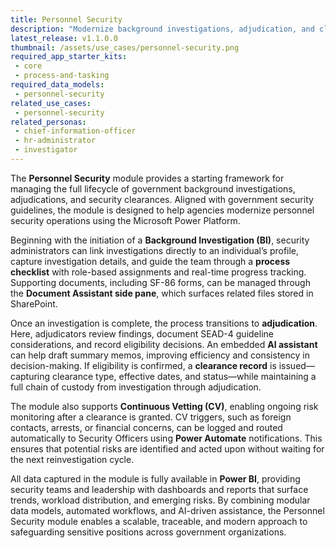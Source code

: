 ```yaml
---
title: Personnel Security
description: "Modernize background investigations, adjudication, and clearance management with automated workflows and AI-assisted tools."
latest_release: v1.1.0.0
thumbnail: /assets/use_cases/personnel-security.png
required_app_starter_kits:
 - core
 - process-and-tasking
required_data_models:
 - personnel-security
related_use_cases:
 - personnel-security
related_personas:
 - chief-information-officer
 - hr-administrator
 - investigator
---
```


The **Personnel Security** module provides a starting framework for managing the full lifecycle of government background investigations, adjudications, and security clearances. Aligned with government security guidelines, the module is designed to help agencies modernize personnel security operations using the Microsoft Power Platform.

Beginning with the initiation of a **Background Investigation (BI)**, security administrators can link investigations directly to an individual’s profile, capture investigation details, and guide the team through a **process checklist** with role-based assignments and real-time progress tracking. Supporting documents, including SF-86 forms, can be managed through the **Document Assistant side pane**, which surfaces related files stored in SharePoint.

Once an investigation is complete, the process transitions to **adjudication**. Here, adjudicators review findings, document SEAD-4 guideline considerations, and record eligibility decisions. An embedded **AI assistant** can help draft summary memos, improving efficiency and consistency in decision-making. If eligibility is confirmed, a **clearance record** is issued—capturing clearance type, effective dates, and status—while maintaining a full chain of custody from investigation through adjudication.

The module also supports **Continuous Vetting (CV)**, enabling ongoing risk monitoring after a clearance is granted. CV triggers, such as foreign contacts, arrests, or financial concerns, can be logged and routed automatically to Security Officers using **Power Automate** notifications. This ensures that potential risks are identified and acted upon without waiting for the next reinvestigation cycle.

All data captured in the module is fully available in **Power BI**, providing security teams and leadership with dashboards and reports that surface trends, workload distribution, and emerging risks. By combining modular data models, automated workflows, and AI-driven assistance, the Personnel Security module enables a scalable, traceable, and modern approach to safeguarding sensitive positions across government organizations.